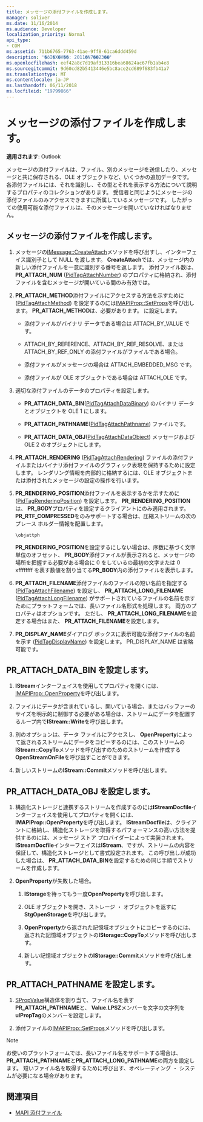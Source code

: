 ```yaml
---
title: メッセージの添付ファイルを作成します。
manager: soliver
ms.date: 11/16/2014
ms.audience: Developer
localization_priority: Normal
api_type:
- COM
ms.assetid: 711b6765-7763-41ae-9ff8-61ca6ddd459d
description: '�ŏI�X�V��: 2011�N7��23��'
ms.openlocfilehash: eef42a8c7d19af313316bea68624ac67fb1ab4e8
ms.sourcegitcommit: 9d60cd82b5413446e5bc8ace2cd689f683fb41a7
ms.translationtype: MT
ms.contentlocale: ja-JP
ms.lasthandoff: 06/11/2018
ms.locfileid: "19799866"
---
```

# <a name="creating-a-message-attachment"></a>メッセージの添付ファイルを作成します。
  
**適用されます**: Outlook 
  
メッセージの添付ファイルは、ファイル、別のメッセージを送信したり、メッセージと共に保存される、OLE オブジェクトなど、いくつかの追加データです。 各添付ファイルには、それを識別し、その型とそれを表示する方法について説明するプロパティのコレクションがあります。 受信者と同じようにメッセージの添付ファイルのみアクセスできますに所属しているメッセージです。 したがっての使用可能な添付ファイルは、そのメッセージを開いていなければなりません。
  
## <a name="create-a-message-attachment"></a>メッセージの添付ファイルを作成します。
  
1. メッセージの[IMessage::CreateAttach](imessage-createattach.md)メソッドを呼び出すし、インターフェイス識別子として NULL を渡します。 **CreateAttach**では、メッセージ内の新しい添付ファイルを一意に識別する番号を返します。 添付ファイル数は、 **PR_ATTACH_NUM** ([PidTagAttachNumber](pidtagattachnumber-canonical-property.md)) のプロパティに格納され、添付ファイルを含むメッセージが開いている間のみ有効では。
    
2. **PR_ATTACH_METHOD**添付ファイルにアクセスする方法を示すために ([PidTagAttachMethod](pidtagattachmethod-canonical-property.md)) を設定するのには[IMAPIProp::SetProps](imapiprop-setprops.md)を呼び出します。 **PR_ATTACH_METHOD**は、必要があります。 に設定します。 
    
   - 添付ファイルがバイナリ データである場合は ATTACH_BY_VALUE です。
    
   - ATTACH_BY_REFERENCE、ATTACH_BY_REF_RESOLVE、または ATTACH_BY_REF_ONLY の添付ファイルがファイルである場合。
    
   - 添付ファイルがメッセージの場合は ATTACH_EMBEDDED_MSG です。
    
   - 添付ファイルが OLE オブジェクトである場合は ATTACH_OLE です。
    
3. 適切な添付ファイルのデータのプロパティを設定します。
    
   - **PR_ATTACH_DATA_BIN**([PidTagAttachDataBinary](pidtagattachdatabinary-canonical-property.md)) のバイナリ データとオブジェクトを OLE 1 にします。
    
   - **PR_ATTACH_PATHNAME**([PidTagAttachPathname](pidtagattachpathname-canonical-property.md)) ファイルです。
    
   - **PR_ATTACH_DATA_OBJ**([PidTagAttachDataObject](pidtagattachdataobject-canonical-property.md)) メッセージおよび OLE 2 のオブジェクトにします。
    
4. **PR_ATTACH_RENDERING** ([PidTagAttachRendering](pidtagattachrendering-canonical-property.md)) ファイルの添付ファイルまたはバイナリ添付ファイルのグラフィック表現を保持するために設定します。 レンダリング情報を内部的に格納するには、OLE オブジェクトまたは添付されたメッセージの設定の操作を行います。 
    
5. **PR_RENDERING_POSITION**添付ファイルを表示するかを示すために ([PidTagRenderingPosition](pidtagrenderingposition-canonical-property.md)) を設定します。 **PR_RENDERING_POSITION**は、 **PR_BODY**プロパティを設定するクライアントにのみ適用されます。 **PR_RTF_COMPRESSED**をのみサポートする場合は、圧縮ストリームの次のプレース ホルダー情報を配置します。
    
   `\objattph`

   **PR_RENDERING_POSITION**を設定するにしない場合は、序数に基づく文字単位のオフセット、 **PR_BODY**添付ファイルが表示されると、メッセージの場所を把握する必要がある場合に 0 をしているの最初の文字または 0 xffffffff を表す数値を割り当てる**PR_BODY**内の添付ファイルを表示します。
    
6. **PR_ATTACH_FILENAME**添付ファイルのファイルの短い名前を指定する ([PidTagAttachFilename](pidtagattachfilename-canonical-property.md)) を設定し、 **PR\_ATTACH_LONG_FILENAME** ([PidTagAttachLongFilename](pidtagattachlongfilename-canonical-property.md)) がサポートされているファイルの名前を示すためにプラットフォームでは、長いファイル名形式を処理します。 両方のプロパティはオプションです。 ただし、 **PR_ATTACH_LONG_FILENAME**を設定する場合はまた、 **PR_ATTACH_FILENAME**を設定します。 
    
7. **PR_DISPLAY_NAME**ダイアログ ボックスに表示可能な添付ファイルの名前を示す ([PidTagDisplayName](pidtagdisplayname-canonical-property.md)) を設定します。 PR_DISPLAY_NAME は省略可能です。 
    
## <a name="set-prattachdatabin"></a>PR_ATTACH_DATA_BIN を設定します。
  
1. **IStream**インターフェイスを使用してプロパティを開くには、 [IMAPIProp::OpenProperty](imapiprop-openproperty.md)を呼び出します。 
    
2. ファイルにデータが含まれているし、開いている場合、またはバッファーのサイズを明示的に制御する必要がある場合は、ストリームにデータを配置するループ内で**IStream::Write**を呼び出します。 
    
3. 別のオプションは、データ ファイルにアクセスし、 **OpenProperty**によって返されるストリームにデータをコピーするのには、このストリームの**IStream::CopyTo**メソッドを呼び出すのためのストリームを作成する**OpenStreamOnFile**を呼び出すことができます。
    
4. 新しいストリームの**IStream::Commit**メソッドを呼び出します。 
    
## <a name="set-prattachdataobj"></a>PR_ATTACH_DATA_OBJ を設定します。
  
1. 構造化ストレージと連携するストリームを作成するのには**IStreamDocfile**インターフェイスを使用してプロパティを開くには、 **IMAPIProp::OpenProperty**を呼び出します。 **IStreamDocfile**は、クライアントに格納し、構造化ストレージを取得するパフォーマンスの高い方法を提供するのには、メッセージ ストア プロバイダーによって実装されます。 **IStreamDocfile**インターフェイスは**IStream**、ですが、ストリームの内容を保証して、構造化ストレージとして書式設定されます。 この呼び出しが成功した場合は、 **PR_ATTACH_DATA_BIN**を設定するための同じ手順でストリームを作成します。
    
2. **OpenProperty**が失敗した場合。 
    
   1. **IStorage**を待ってもう一度**OpenProperty**を呼び出します。 
      
   2. OLE オブジェクトを開き、ストレージ ・ オブジェクトを返すに**StgOpenStorage**を呼び出します。 
      
   3. **OpenProperty**から返された記憶域オブジェクトにコピーするのには、返された記憶域オブジェクトの**IStorage::CopyTo**メソッドを呼び出します。
      
   4. 新しい記憶域オブジェクトの**IStorage::Commit**メソッドを呼び出します。 
    
## <a name="set-prattachpathname"></a>PR_ATTACH_PATHNAME を設定します。
  
1. [SPropValue](spropvalue.md)構造体を割り当て、ファイル名を表す**PR_ATTACH_PATHNAME**と、 **Value.LPSZ**メンバーを文字の文字列を**ulPropTag**のメンバーを設定します。 
    
2. 添付ファイルの[IMAPIProp::SetProps](imapiprop-setprops.md)メソッドを呼び出します。 
    
> [!NOTE]
> お使いのプラットフォームでは、長いファイル名をサポートする場合は、 **PR_ATTACH_PATHNAME**と**PR_ATTACH_LONG_PATHNAME**の両方を設定します。 短いファイル名を取得するために呼び出す、オペレーティング ・ システムが必要になる場合があります。 
  
## <a name="see-also"></a>関連項目

- [MAPI 添付ファイル](mapi-attachments.md)

